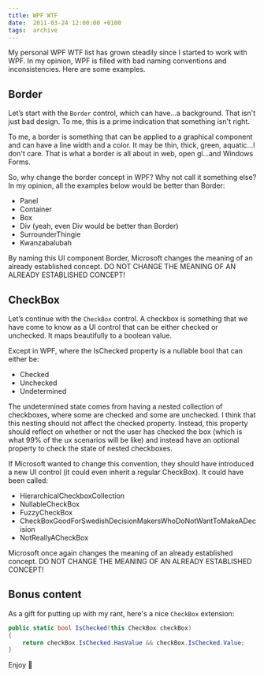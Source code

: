 ```yaml
---
title: WPF WTF
date:  2011-03-24 12:00:00 +0100
tags:  archive
---
```


My personal WPF WTF list has grown steadily since I started to work with WPF. In
my opinion, WPF is filled with bad naming conventions and inconsistencies. Here
are some examples.


## Border

Let’s start with the `Border` control, which can have...a background. That isn't
just bad design. To me, this is a prime indication that something isn't right.

To me, a border is something that can be applied to a graphical component and can
have a line width and a color. It may be thin, thick, green, aquatic...I don't care.
That is what a border is all about in web, open gl...and Windows Forms.

So, why change the border concept in WPF? Why not call it something else? In my
opinion, all the examples below would be better than Border:

- Panel
- Container
- Box
- Div (yeah, even Div would be better than Border)
- SurrounderThingie
- Kwanzabalubah

By naming this UI component Border, Microsoft changes the meaning of an already
established concept. DO NOT CHANGE THE MEANING OF AN ALREADY ESTABLISHED CONCEPT!


## CheckBox

Let’s continue with the `CheckBox` control. A checkbox is something that we have
come to know as a UI control that can be either checked or unchecked. It maps 
beautifully to a boolean value.

Except in WPF, where the IsChecked property is a nullable bool that can either be:

- Checked
- Unchecked
- Undetermined

The undetermined state comes from having a nested collection of checkboxes, where
some are checked and some are unchecked. I think that this nesting should not affect
the checked property. Instead, this property should reflect on whether or not the
user has checked the box (which is what 99% of the ux scenarios will be like) and
instead have an optional property to check the state of nested checkboxes.

If Microsoft wanted to change this convention, they should have introduced a new
UI control (it could even inherit a regular CheckBox). It could have been called:

- HierarchicalCheckboxCollection
- NullableCheckBox
- FuzzyCheckBox
- CheckBoxGoodForSwedishDecisionMakersWhoDoNotWantToMakeADecision
- NotReallyACheckBox

Microsoft once again changes the meaning of an already established concept. DO NOT 
CHANGE THE MEANING OF AN ALREADY ESTABLISHED CONCEPT!


## Bonus content

As a gift for putting up with my rant, here's a nice `CheckBox` extension:

```csharp
public static bool IsChecked(this CheckBox checkBox)
{
    return checkBox.IsChecked.HasValue && checkBox.IsChecked.Value;
}
```

Enjoy 🙂